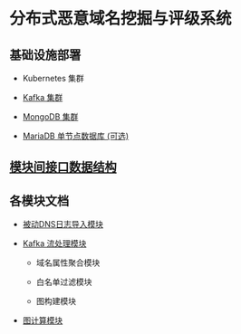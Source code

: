 # 分布式恶意域名挖掘与评级系统

## 基础设施部署

- Kubernetes 集群

- [Kafka 集群](deploy/kubernetes/infra/kafka/)

- [MongoDB 集群](deploy/kubernetes/infra/db/mongodb/)

- [MariaDB 单节点数据库 (可选)](deploy/kubernetes/infra/db/mariadb/)

## [模块间接口数据结构](common/src/main/kotlin/com/hitnslab/dnssecurity/deeparcher/api/proto/)

## 各模块文档

- [被动DNS日志导入模块](pdns-data-loader/)

- [Kafka 流处理模块](stream/)

  - 域名属性聚合模块

  - 白名单过滤模块

  - 图构建模块

- [图计算模块](graph-analyzer/)
